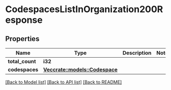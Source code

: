 # CodespacesListInOrganization200Response

## Properties

Name | Type | Description | Notes
------------ | ------------- | ------------- | -------------
**total_count** | **i32** |  | 
**codespaces** | [**Vec<crate::models::Codespace>**](codespace.md) |  | 

[[Back to Model list]](../README.md#documentation-for-models) [[Back to API list]](../README.md#documentation-for-api-endpoints) [[Back to README]](../README.md)


